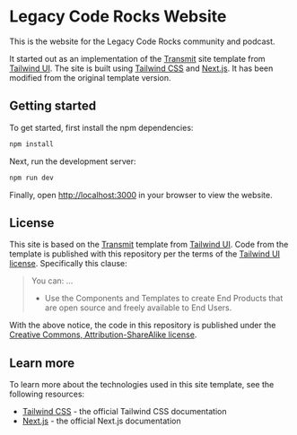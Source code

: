 # Legacy Code Rocks Website

This is the website for the Legacy Code Rocks community and podcast.

It started out as an implementation of the [Transmit](https://tailwindui.com/templates/transmit) site template from [Tailwind UI](https://tailwindui.com). The site is built using [Tailwind CSS](https://tailwindcss.com) and [Next.js](https://nextjs.org). It has been modified from the original template version.

## Getting started

To get started, first install the npm dependencies:

```bash
npm install
```

Next, run the development server:

```bash
npm run dev
```

Finally, open [http://localhost:3000](http://localhost:3000) in your browser to view the website.

## License

This site is based on the [Transmit](https://tailwindui.com/templates/transmit) template from [Tailwind UI](https://tailwindui.com). Code from the template is published with this repository per the terms of the [Tailwind UI license](LICENSE-TailwindUI.md). Specifically this clause:

> You can:
> ...
> * Use the Components and Templates to create End Products that are open source and freely available to End Users.

With the above notice, the code in this repository is published under the [Creative Commons, Attribution-ShareAlike license](https://creativecommons.org/licenses/by-sa/4.0/).

## Learn more

To learn more about the technologies used in this site template, see the following resources:

- [Tailwind CSS](https://tailwindcss.com/docs) - the official Tailwind CSS documentation
- [Next.js](https://nextjs.org/docs) - the official Next.js documentation
